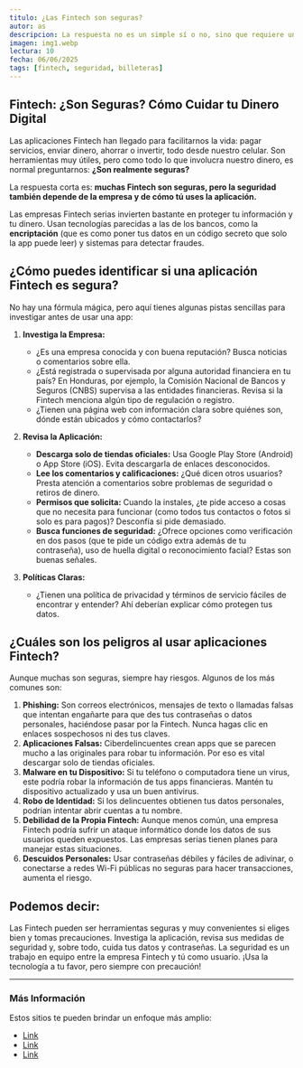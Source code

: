 ```yaml
---
titulo: ¿Las Fintech son seguras?
autor: as
descripcion: La respuesta no es un simple sí o no, sino que requiere un análisis matizado. En general, muchas Fintech implementan robustas medidas de seguridad, a menudo a la par o incluso superando a las de instituciones financieras tradicionales. No obstante, como cualquier servicio digital que maneja información sensible y transacciones financieras, conllevan ciertos riesgos inherentes.El primer paso siempre será verificar la procedencia de la aplicación, la procedencia, reputación y respaldo de la empresa detrás de la aplicación, que este verificada y debidamente registrada.
imagen: img1.webp
lectura: 10
fecha: 06/06/2025
tags: [fintech, seguridad, billeteras]
---
```


## Fintech: ¿Son Seguras? Cómo Cuidar tu Dinero Digital

Las aplicaciones Fintech han llegado para facilitarnos la vida: pagar servicios, enviar dinero, ahorrar o invertir, todo desde nuestro celular. Son herramientas muy útiles, pero como todo lo que involucra nuestro dinero, es normal preguntarnos: **¿Son realmente seguras?**

La respuesta corta es: **muchas Fintech son seguras, pero la seguridad también depende de la empresa y de cómo tú uses la aplicación.**

Las empresas Fintech serias invierten bastante en proteger tu información y tu dinero. Usan tecnologías parecidas a las de los bancos, como la **encriptación** (que es como poner tus datos en un código secreto que solo la app puede leer) y sistemas para detectar fraudes.

## **¿Cómo puedes identificar si una aplicación Fintech es segura?**

No hay una fórmula mágica, pero aquí tienes algunas pistas sencillas para investigar antes de usar una app:

1.  **Investiga la Empresa:**
    * ¿Es una empresa conocida y con buena reputación? Busca noticias o comentarios sobre ella.
    * ¿Está registrada o supervisada por alguna autoridad financiera en tu país? En Honduras, por ejemplo, la Comisión Nacional de Bancos y Seguros (CNBS) supervisa a las entidades financieras. Revisa si la Fintech menciona algún tipo de regulación o registro.
    * ¿Tienen una página web con información clara sobre quiénes son, dónde están ubicados y cómo contactarlos?

2.  **Revisa la Aplicación:**
    * **Descarga solo de tiendas oficiales:** Usa Google Play Store (Android) o App Store (iOS). Evita descargarla de enlaces desconocidos.
    * **Lee los comentarios y calificaciones:** ¿Qué dicen otros usuarios? Presta atención a comentarios sobre problemas de seguridad o retiros de dinero.
    * **Permisos que solicita:** Cuando la instales, ¿te pide acceso a cosas que no necesita para funcionar (como todos tus contactos o fotos si solo es para pagos)? Desconfía si pide demasiado.
    * **Busca funciones de seguridad:** ¿Ofrece opciones como verificación en dos pasos (que te pide un código extra además de tu contraseña), uso de huella digital o reconocimiento facial? Estas son buenas señales.

3.  **Políticas Claras:**
    * ¿Tienen una política de privacidad y términos de servicio fáciles de encontrar y entender? Ahí deberían explicar cómo protegen tus datos.

## **¿Cuáles son los peligros al usar aplicaciones Fintech?**

Aunque muchas son seguras, siempre hay riesgos. Algunos de los más comunes son:

1.  **Phishing:** Son correos electrónicos, mensajes de texto o llamadas falsas que intentan engañarte para que des tus contraseñas o datos personales, haciéndose pasar por la Fintech. Nunca hagas clic en enlaces sospechosos ni des tus claves.
2.  **Aplicaciones Falsas:** Ciberdelincuentes crean apps que se parecen mucho a las originales para robar tu información. Por eso es vital descargar solo de tiendas oficiales.
3.  **Malware en tu Dispositivo:** Si tu teléfono o computadora tiene un virus, este podría robar la información de tus apps financieras. Mantén tu dispositivo actualizado y usa un buen antivirus.
4.  **Robo de Identidad:** Si los delincuentes obtienen tus datos personales, podrían intentar abrir cuentas a tu nombre.
5.  **Debilidad de la Propia Fintech:** Aunque menos común, una empresa Fintech podría sufrir un ataque informático donde los datos de sus usuarios queden expuestos. Las empresas serias tienen planes para manejar estas situaciones.
6.  **Descuidos Personales:** Usar contraseñas débiles y fáciles de adivinar, o conectarse a redes Wi-Fi públicas no seguras para hacer transacciones, aumenta el riesgo.

## **Podemos decir:**

Las Fintech pueden ser herramientas seguras y muy convenientes si eliges bien y tomas precauciones. Investiga la aplicación, revisa sus medidas de seguridad y, sobre todo, cuida tus datos y contraseñas. La seguridad es un trabajo en equipo entre la empresa Fintech y tú como usuario. ¡Usa la tecnología a tu favor, pero siempre con precaución!

---

### Más Información
Estos sitios te pueden brindar un enfoque más amplio:
- [Link]()
- [Link]()
- [Link]()